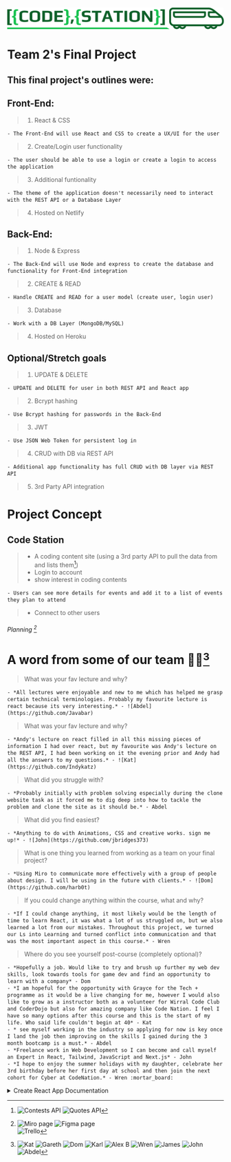![Team Logo](/src/images/codeStationRectangleLogo%202.png)

# Team 2's Final Project

## This final project's outlines were:

## Front-End:

> 1. React & CSS

    - The Front-End will use React and CSS to create a UX/UI for the user

> 2. Create/Login user functionality

    - The user should be able to use a login or create a login to access the application

> 3. Additional funtionality

    - The theme of the application doesn't necessarily need to interact with the REST API or a Database Layer

> 4. Hosted on Netlify

## Back-End:

> 1. Node & Express

    - The Back-End will use Node and express to create the database and functionality for Front-End integration

> 2. CREATE & READ

    - Handle CREATE and READ for a user model (create user, login user)

> 3. Database

    - Work with a DB Layer (MongoDB/MySQL)

> 4. Hosted on Heroku

## Optional/Stretch goals

> 1. UPDATE & DELETE

    - UPDATE and DELETE for user in both REST API and React app

> 2. Bcrypt hashing

    - Use Bcrypt hashing for passwords in the Back-End

> 3. JWT

    - Use JSON Web Token for persistent log in

> 4. CRUD with DB via REST API

    - Additional app functionality has full CRUD with DB layer via REST API

> 5. 3rd Party API integration

# Project Concept

## Code Station

> - A coding content site (using a 3rd party API to pull the data from and lists them[^1])
> - Login to account
> - show interest in coding contents

    - Users can see more details for events and add it to a list of events they plan to attend

> - Connect to other users

###### Planning [^2]

# A word from some of our team :student:[^3]

> What was your fav lecture and why?

    - *All lectures were enjoyable and new to me which has helped me grasp certain technical terminologies. Probably my favourite lecture is react because its very interesting.* - ![Abdel](https://github.com/Javabar)

> What was your fav lecture and why?

    - *Andy's lecture on react filled in all this missing pieces of information I had over react, but my favourite was Andy's lecture on the REST API, I had been working on it the evening prior and Andy had all the answers to my questions.* - ![Kat](https://github.com/Indykatz)

> What did you struggle with?

    - *Probably initially with problem solving especially during the clone website task as it forced me to dig deep into how to tackle the problem and clone the site as it should be.* - Abdel

> What did you find easiest?

    - *Anything to do with Animations, CSS and creative works. sign me up!* - ![John](https://github.com/jbridges373)

> What is one thing you learned from working as a team on your final project?

    - *Using Miro to communicate more effectively with a group of people about design. I will be using in the future with clients.* - ![Dom](https://github.com/harb0t)

> If you could change anything within the course, what and why?

    - *If I could change anything, it most likely would be the length of time to learn React, it was what a lot of us struggled on, but we also learned a lot from our mistakes. Throughout this project, we turned our Ls into Learning and turned conflict into communication and that was the most important aspect in this course.* - Wren

> Where do you see yourself post-course (completely optional)?

    - *Hopefully a job. Would like to try and brush up further my web dev skills, look towards tools for game dev and find an opportunity to learn with a company* - Dom
    - *I am hopeful for the opportunity with Grayce for the Tech + programme as it would be a live changing for me, however I would also like to grow as a instructor both as a volunteer for Wirral Code Club and CoderDojo but also for amazing company like Code Nation. I feel I have so many options after this course and this is the start of my life. Who said life couldn't begin at 40* - Kat
    - * see myself working in the industry so applying for now is key once I land the job then improving on the skills I gained during the 3 month bootcamp is a must.* - Abdel
    - *Freelance work in Web Development so I can become and call myself an Expert in React, Tailwind, JavaScript and Next.js* - John
    - *I hope to enjoy the summer holidays with my daughter, celebrate her 3rd birthday before her first day at school and then join the next cohort for Cyber at CodeNation.* - Wren :mortar_board:

[^1]:
    ![Contests API](https://kontests.net/api/v1/all)
    ![Quotes API](https://programming-quotes-api.herokuapp.com/Quotes/random)

[^2]:
    ![Miro page](https://miro.com/app/board/uXjVOlLQruY=/?share_link_id=858956996815)
    ![Figma page](https://www.figma.com/file/lyiCZsXzJWzd8yvyXL7SeO/Code-Station-Design)  
    ![Trello](https://trello.com/b/3IlGLWY9/team-2)

[^3]:
    ![Kat](https://github.com/Indykatz)
    ![Gareth](https://github.com/garethhough)
    ![Dom](https://github.com/harb0t)
    ![Karl](https://github.com/KarlEvans70)
    ![Alex B](https://github.com/alexbellairs)
    ![Wren](https://github.com/Wren4Wren)
    ![James](https://github.com/jamlindsay97)
    ![John](https://github.com/jbridges373)
    ![Abdel](https://github.com/Javabar)

<details><summary>Create React App Documentation</summary>
<p>
# Getting Started with Create React App

This project was bootstrapped with [Create React App](https://github.com/facebook/create-react-app).

## Available Scripts

In the project directory, you can run:

### `npm start`

Runs the app in the development mode.\
Open [http://localhost:3000](http://localhost:3000) to view it in your browser.

The page will reload when you make changes.\
You may also see any lint errors in the console.

### `npm test`

Launches the test runner in the interactive watch mode.\
See the section about [running tests](https://facebook.github.io/create-react-app/docs/running-tests) for more information.

### `npm run build`

Builds the app for production to the `build` folder.\
It correctly bundles React in production mode and optimizes the build for the best performance.

The build is minified and the filenames include the hashes.\
Your app is ready to be deployed!

See the section about [deployment](https://facebook.github.io/create-react-app/docs/deployment) for more information.

### `npm run eject`

**Note: this is a one-way operation. Once you `eject`, you can't go back!**

If you aren't satisfied with the build tool and configuration choices, you can `eject` at any time. This command will remove the single build dependency from your project.

Instead, it will copy all the configuration files and the transitive dependencies (webpack, Babel, ESLint, etc) right into your project so you have full control over them. All of the commands except `eject` will still work, but they will point to the copied scripts so you can tweak them. At this point you're on your own.

You don't have to ever use `eject`. The curated feature set is suitable for small and middle deployments, and you shouldn't feel obligated to use this feature. However we understand that this tool wouldn't be useful if you couldn't customize it when you are ready for it.

## Learn More

You can learn more in the [Create React App documentation](https://facebook.github.io/create-react-app/docs/getting-started).

To learn React, check out the [React documentation](https://reactjs.org/).

### Code Splitting

This section has moved here: [https://facebook.github.io/create-react-app/docs/code-splitting](https://facebook.github.io/create-react-app/docs/code-splitting)

### Analyzing the Bundle Size

This section has moved here: [https://facebook.github.io/create-react-app/docs/analyzing-the-bundle-size](https://facebook.github.io/create-react-app/docs/analyzing-the-bundle-size)

### Making a Progressive Web App

This section has moved here: [https://facebook.github.io/create-react-app/docs/making-a-progressive-web-app](https://facebook.github.io/create-react-app/docs/making-a-progressive-web-app)

### Advanced Configuration

This section has moved here: [https://facebook.github.io/create-react-app/docs/advanced-configuration](https://facebook.github.io/create-react-app/docs/advanced-configuration)

### Deployment

This section has moved here: [https://facebook.github.io/create-react-app/docs/deployment](https://facebook.github.io/create-react-app/docs/deployment)

### `npm run build` fails to minify

This section has moved here: [https://facebook.github.io/create-react-app/docs/troubleshooting#npm-run-build-fails-to-minify](https://facebook.github.io/create-react-app/docs/troubleshooting#npm-run-build-fails-to-minify)

# Kat_basicReactSetUp

# kat_bankTemp_2

# frontend-tester

# frontend-tester

# CodeStation-FinalProject

# CN-CodeStation-38

</p>
</details>
